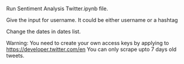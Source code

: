 Run Sentiment Analysis Twitter.ipynb file. 

Give the input for username. It could be either username or a hashtag

Change the dates in dates list. 

Warning:
You need to create your own access keys by applying to https://developer.twitter.com/en
You can only scrape upto 7 days old tweets.
